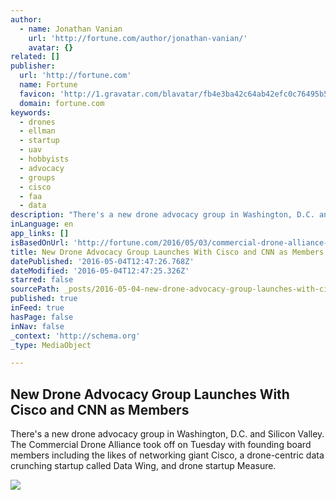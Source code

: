 ```yaml
---
author:
  - name: Jonathan Vanian
    url: 'http://fortune.com/author/jonathan-vanian/'
    avatar: {}
related: []
publisher:
  url: 'http://fortune.com'
  name: Fortune
  favicon: 'http://1.gravatar.com/blavatar/fb4e3ba42c64ab42efc0c76495b59a33?s=16'
  domain: fortune.com
keywords:
  - drones
  - ellman
  - startup
  - uav
  - hobbyists
  - advocacy
  - groups
  - cisco
  - faa
  - data
description: "There's a new drone advocacy group in Washington, D.C. and Silicon Valley. The Commercial Drone Alliance took off on Tuesday with founding board members including the likes of networking giant Cisco, a drone-centric data crunching startup called Data Wing, and drone startup Measure."
inLanguage: en
app_links: []
isBasedOnUrl: 'http://fortune.com/2016/05/03/commercial-drone-alliance-cisco-cnn/'
title: New Drone Advocacy Group Launches With Cisco and CNN as Members
datePublished: '2016-05-04T12:47:26.768Z'
dateModified: '2016-05-04T12:47:25.326Z'
starred: false
sourcePath: _posts/2016-05-04-new-drone-advocacy-group-launches-with-cisco-and-cnn-as-memb.md
published: true
inFeed: true
hasPage: false
inNav: false
_context: 'http://schema.org'
_type: MediaObject

---
```

<article style=""><h1>New Drone Advocacy Group Launches With Cisco and CNN as Members</h1><p>There's a new drone advocacy group in Washington, D.C. and Silicon Valley. The Commercial Drone Alliance took off on Tuesday with founding board members including the likes of networking giant Cisco, a drone-centric data crunching startup called Data Wing, and drone startup Measure.</p><img src="https://fortunedotcom.files.wordpress.com/2015/12/drone.jpg?w=1024" /></article>